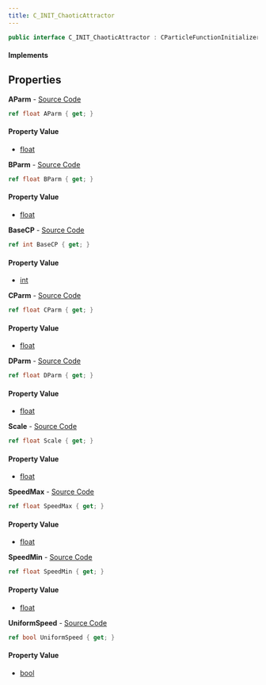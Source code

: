 ```yaml
---
title: C_INIT_ChaoticAttractor
---
```


```csharp
public interface C_INIT_ChaoticAttractor : CParticleFunctionInitializer, CParticleFunction, ISchemaClass<CParticleFunction>, ISchemaClass<CParticleFunctionInitializer>, ISchemaClass<C_INIT_ChaoticAttractor>, ISchemaField, ISchemaClass, INativeHandle
```

#### Implements

## Properties

**AParm** - [Source Code](https://github.com/swiftly-solution/swiftlys2/blob/main/managed/src/SwiftlyS2.Generated/Schemas/Interfaces/C_INIT_ChaoticAttractor.cs#L16)

```csharp
ref float AParm { get; }
```

#### Property Value

- [float](https://learn.microsoft.com/dotnet/api/system.single)

**BParm** - [Source Code](https://github.com/swiftly-solution/swiftlys2/blob/main/managed/src/SwiftlyS2.Generated/Schemas/Interfaces/C_INIT_ChaoticAttractor.cs#L18)

```csharp
ref float BParm { get; }
```

#### Property Value

- [float](https://learn.microsoft.com/dotnet/api/system.single)

**BaseCP** - [Source Code](https://github.com/swiftly-solution/swiftlys2/blob/main/managed/src/SwiftlyS2.Generated/Schemas/Interfaces/C_INIT_ChaoticAttractor.cs#L30)

```csharp
ref int BaseCP { get; }
```

#### Property Value

- [int](https://learn.microsoft.com/dotnet/api/system.int32)

**CParm** - [Source Code](https://github.com/swiftly-solution/swiftlys2/blob/main/managed/src/SwiftlyS2.Generated/Schemas/Interfaces/C_INIT_ChaoticAttractor.cs#L20)

```csharp
ref float CParm { get; }
```

#### Property Value

- [float](https://learn.microsoft.com/dotnet/api/system.single)

**DParm** - [Source Code](https://github.com/swiftly-solution/swiftlys2/blob/main/managed/src/SwiftlyS2.Generated/Schemas/Interfaces/C_INIT_ChaoticAttractor.cs#L22)

```csharp
ref float DParm { get; }
```

#### Property Value

- [float](https://learn.microsoft.com/dotnet/api/system.single)

**Scale** - [Source Code](https://github.com/swiftly-solution/swiftlys2/blob/main/managed/src/SwiftlyS2.Generated/Schemas/Interfaces/C_INIT_ChaoticAttractor.cs#L24)

```csharp
ref float Scale { get; }
```

#### Property Value

- [float](https://learn.microsoft.com/dotnet/api/system.single)

**SpeedMax** - [Source Code](https://github.com/swiftly-solution/swiftlys2/blob/main/managed/src/SwiftlyS2.Generated/Schemas/Interfaces/C_INIT_ChaoticAttractor.cs#L28)

```csharp
ref float SpeedMax { get; }
```

#### Property Value

- [float](https://learn.microsoft.com/dotnet/api/system.single)

**SpeedMin** - [Source Code](https://github.com/swiftly-solution/swiftlys2/blob/main/managed/src/SwiftlyS2.Generated/Schemas/Interfaces/C_INIT_ChaoticAttractor.cs#L26)

```csharp
ref float SpeedMin { get; }
```

#### Property Value

- [float](https://learn.microsoft.com/dotnet/api/system.single)

**UniformSpeed** - [Source Code](https://github.com/swiftly-solution/swiftlys2/blob/main/managed/src/SwiftlyS2.Generated/Schemas/Interfaces/C_INIT_ChaoticAttractor.cs#L32)

```csharp
ref bool UniformSpeed { get; }
```

#### Property Value

- [bool](https://learn.microsoft.com/dotnet/api/system.boolean)

